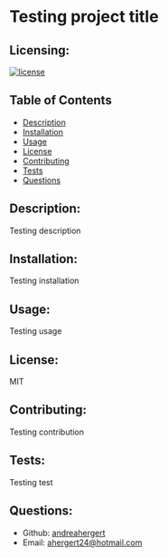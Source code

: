 # Testing project title

## Licensing:
[![license](https://img.shields.io/badge/license-MIT-blue)](https://shields.io)

## Table of Contents 
- [Description](#description)
- [Installation](#installation)
- [Usage](#usage)
- [License](#license)
- [Contributing](#contributing)
- [Tests](#tests)
- [Questions](#questions)

## Description:
Testing description

## Installation:
Testing installation

## Usage:
Testing usage

## License:
MIT

## Contributing:
Testing contribution

## Tests:
Testing test

## Questions:
- Github: [andreahergert](https://github.com/andreahergert)
- Email: ahergert24@hotmail.com 